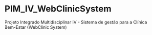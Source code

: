 # PIM_IV_WebClinicSystem
Projeto Integrado Multidisciplinar IV - Sistema de gestão para a Clínica Bem-Estar (WebClinic System)
